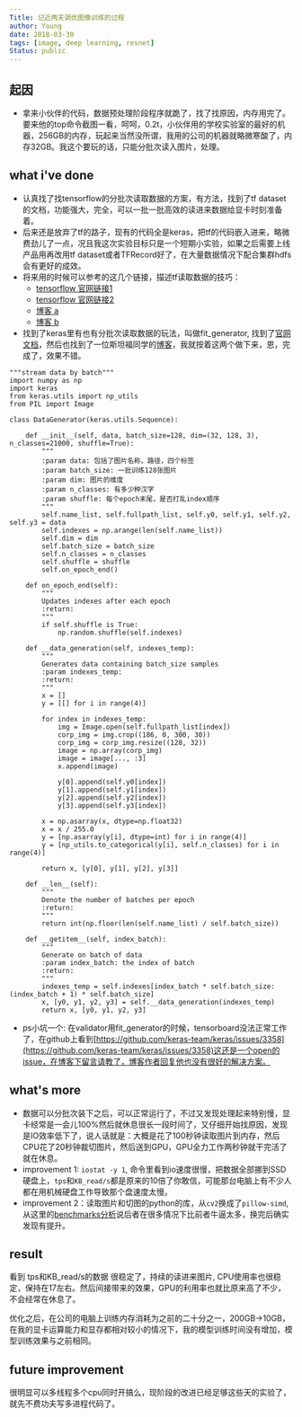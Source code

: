 ```yaml
---
Title: 记近两天调优图像训练的过程
author: Young
date: 2018-03-30
tags: [image, deep learning, resnet]
Status: public
---
```

## 起因

 * 拿来小伙伴的代码，数据预处理阶段程序就跪了，找了找原因，内存用完了。要来他的top命令截图一看，呵呵，0.2t，小伙伴用的学校实验室的最好的机器，256GB的内存，玩起来当然没所谓，我用的公司的机器就略微寒酸了，内存32GB。我这个要玩的话，只能分批次读入图片，处理。

## what i've done
 * 认真找了找tensorflow的分批次读取数据的方案，有方法，找到了tf dataset的文档，功能强大，完全，可以一批一批高效的读进来数据给显卡时刻准备着。
 * 后来还是放弃了tf的路子，现有的代码全是keras，把tf的代码嵌入进来，略微费劲儿了一点，况且我这次实验目标只是一个短期小实验，如果之后需要上线产品用再改用tf dataset或者TFRecord好了，在大量数据情况下配合集群hdfs会有更好的成效。
 * 将来用的时候可以参考的这几个链接，描述tf读取数据的技巧：
	 * [tensorflow 官网链接1](https://www.tensorflow.org/extend/new_data_formats) 
	 * [tensorflow 官网链接2](https://www.tensorflow.org/programmers_guide/datasets)
	 * [博客 a](https://blog.csdn.net/u012759136/article/details/52232266) 
	 * [博客 b](https://blog.csdn.net/freedom098/article/details/56013625)
 * 找到了keras里有也有分批次读取数据的玩法，叫做fit_generator, 找到了[官网文档](https://keras.io/models/sequential/#sequential-model-methods)，然后也找到了一位斯坦福同学的[博客](https://stanford.edu/~shervine/blog/keras-how-to-generate-data-on-the-fly.html)，我就按着这两个做下来，恩，完成了，效果不错。
```
"""stream data by batch"""
import numpy as np
import keras
from keras.utils import np_utils
from PIL import Image

class DataGenerator(keras.utils.Sequence):

    def __init__(self, data, batch_size=128, dim=(32, 128, 3), n_classes=21000, shuffle=True):
        """
        :param data: 包括了图片名称，路径，四个标签
        :param batch_size: 一批训练128张图片
        :param dim: 图片的维度
        :param n_classes: 有多少种汉字
        :param shuffle: 每个epoch末尾，是否打乱index顺序
        """
        self.name_list, self.fullpath_list, self.y0, self.y1, self.y2, self.y3 = data
        self.indexes = np.arange(len(self.name_list))
        self.dim = dim
        self.batch_size = batch_size
        self.n_classes = n_classes
        self.shuffle = shuffle
        self.on_epoch_end()

    def on_epoch_end(self):
        """
        Updates indexes after each epoch
        :return:
        """
        if self.shuffle is True:
            np.random.shuffle(self.indexes)

    def __data_generation(self, indexes_temp):
        """
        Generates data containing batch_size samples
        :param indexes_temp:
        :return:
        """
        x = []
        y = [[] for i in range(4)]

        for index in indexes_temp:
            img = Image.open(self.fullpath_list[index])
            corp_img = img.crop((186, 0, 300, 30))
            corp_img = corp_img.resize((128, 32))
            image = np.array(corp_img)
            image = image[..., :3]
            x.append(image)

            y[0].append(self.y0[index])
            y[1].append(self.y1[index])
            y[2].append(self.y2[index])
            y[3].append(self.y3[index])

        x = np.asarray(x, dtype=np.float32)
        x = x / 255.0
        y = [np.asarray(y[i], dtype=int) for i in range(4)]
        y = [np_utils.to_categorical(y[i], self.n_classes) for i in range(4)]

        return x, [y[0], y[1], y[2], y[3]]

    def __len__(self):
        """
        Denote the number of batches per epoch
        :return:
        """
        return int(np.floor(len(self.name_list) / self.batch_size))

    def __getitem__(self, index_batch):
        """
        Generate on batch of data
        :param index_batch: the index of batch
        :return:
        """
        indexes_temp = self.indexes[index_batch * self.batch_size: (index_batch + 1) * self.batch_size]
        x, [y0, y1, y2, y3] = self.__data_generation(indexes_temp)
        return x, [y0, y1, y2, y3]
```

 * ps小坑一个: 在validator用fit_generator的时候，tensorboard没法正常工作了，在github上看到[https://github.com/keras-team/keras/issues/3358](https://github.com/keras-team/keras/issues/3358)这还是一个open的issue，在博客下留言请教了，博客作者回复他也没有很好的解决方案。

## what's more
* 数据可以分批次装下之后，可以正常运行了，不过又发现处理起来特别慢，显卡经常是一会儿100%然后就休息很长一段时间了，又仔细开始找原因，发现是IO效率低下了，说人话就是：大概是花了100秒钟读取图片到内存，然后CPU花了20秒钟裁切图片，然后送到GPU，GPU全力工作两秒钟就干完活了就在休息。
* improvement 1: ```iostat -y 1```, 命令里看到io速度很慢，把数据全部挪到SSD硬盘上，```tps```和```KB_read/s```都是原来的10倍了你敢信，可能那台电脑上有不少人都在用机械硬盘工作导致那个盘速度太慢。
* improvement 2：读取图片和切图的python的库，从```cv2```换成了```pillow-simd```, 从这里的[benchmarks分析](http://python-pillow.org/pillow-perf/)说后者在很多情况下比前者牛逼太多，换完后确实发现有提升。

## result
看到 tps和KB_read/s的数据 很稳定了，持续的读进来图片, CPU使用率也很稳定，保持在17左右。然后间接带来的效果，GPU的利用率也就比原来高了不少，不会经常在休息了。

优化之后，在公司的电脑上训练内存消耗为之前的二十分之一，200GB->10GB，在我的显卡运算能力和显存都相对较小的情况下，我的模型训练时间没有增加，模型训练效果与之前相同。

## future improvement
很明显可以多线程多个cpu同时开搞么，现阶段的改进已经足够这些天的实验了，就先不费功夫写多进程代码了。